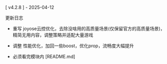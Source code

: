 [ v4.2.8 ] - 2025-04-12

更新日志
- 重写 joyose云控优化，去除没啥用的高质量场景(仅保留官方的高质量场景)，精简无用内容，调整策略并适配大量游戏

- 调整 性能优化，加回一些boost，优化prop，流畅度大幅提升

- 必须看完模块内 [README.md]
